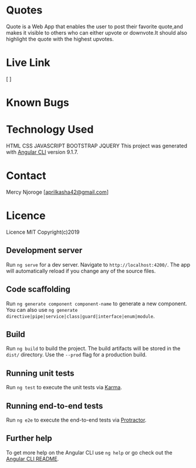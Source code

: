 # Quotes
Quote is a Web App that enables the user to post their favorite quote,and makes it visible to others who can either upvote or downvote.It should also highlight the quote with the highest upvotes.

# Live Link
[ ]

# Known Bugs


# Technology Used
HTML
CSS
JAVASCRIPT
BOOTSTRAP
JQUERY
This project was generated with [Angular CLI](https://github.com/angular/angular-cli) version 9.1.7.

# Contact
Mercy Njoroge [aprilkasha42@gmail.com]

# Licence
Licence MIT Copyright(c)2019


## Development server

Run `ng serve` for a dev server. Navigate to `http://localhost:4200/`. The app will automatically reload if you change any of the source files.

## Code scaffolding

Run `ng generate component component-name` to generate a new component. You can also use `ng generate directive|pipe|service|class|guard|interface|enum|module`.

## Build

Run `ng build` to build the project. The build artifacts will be stored in the `dist/` directory. Use the `--prod` flag for a production build.

## Running unit tests

Run `ng test` to execute the unit tests via [Karma](https://karma-runner.github.io).

## Running end-to-end tests

Run `ng e2e` to execute the end-to-end tests via [Protractor](http://www.protractortest.org/).

## Further help

To get more help on the Angular CLI use `ng help` or go check out the [Angular CLI README](https://github.com/angular/angular-cli/blob/master/README.md).
